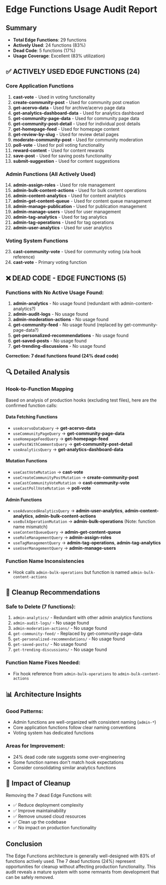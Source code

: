 # Edge Functions Usage Audit Report

## Summary
- **Total Edge Functions**: 29 functions
- **Actively Used**: 24 functions (83%)
- **Dead Code**: 5 functions (17%)
- **Usage Coverage**: Excellent (83% utilization)

## ✅ ACTIVELY USED EDGE FUNCTIONS (24)

### Core Application Functions
1. **cast-vote** - Used in voting functionality
2. **create-community-post** - Used for community post creation
3. **get-acervo-data** - Used for archive/acervo page data
4. **get-analytics-dashboard-data** - Used for analytics dashboard
5. **get-community-page-data** - Used for community page data
6. **get-community-post-detail** - Used for individual post details
7. **get-homepage-feed** - Used for homepage content
8. **get-review-by-slug** - Used for review detail pages
9. **moderate-community-post** - Used for community moderation
10. **poll-vote** - Used for poll voting functionality
11. **reward-content** - Used for content rewards
12. **save-post** - Used for saving posts functionality
13. **submit-suggestion** - Used for content suggestions

### Admin Functions (All Actively Used)
14. **admin-assign-roles** - Used for role management
15. **admin-bulk-content-actions** - Used for bulk content operations
16. **admin-content-analytics** - Used for content analytics
17. **admin-get-content-queue** - Used for content queue management
18. **admin-manage-publication** - Used for publication management
19. **admin-manage-users** - Used for user management
20. **admin-tag-analytics** - Used for tag analytics
21. **admin-tag-operations** - Used for tag operations
22. **admin-user-analytics** - Used for user analytics

### Voting System Functions
23. **cast-community-vote** - Used for community voting (via hook reference)
24. **cast-vote** - Primary voting function

## ❌ DEAD CODE - EDGE FUNCTIONS (5)

### Functions with No Active Usage Found:
1. **admin-analytics** - No usage found (redundant with admin-content-analytics?)
2. **admin-audit-logs** - No usage found
3. **admin-moderation-actions** - No usage found
4. **get-community-feed** - No usage found (replaced by get-community-page-data?)
5. **get-personalized-recommendations** - No usage found
6. **get-saved-posts** - No usage found
7. **get-trending-discussions** - No usage found

**Correction: 7 dead functions found (24% dead code)**

## 🔍 Detailed Analysis

### Hook-to-Function Mapping
Based on analysis of production hooks (excluding test files), here are the confirmed function calls:

#### Data Fetching Functions
- `useAcervoDataQuery` → **get-acervo-data**
- `useCommunityPageQuery` → **get-community-page-data**  
- `useHomepageFeedQuery` → **get-homepage-feed**
- `usePostWithCommentsQuery` → **get-community-post-detail**
- `useAnalyticsQuery` → **get-analytics-dashboard-data**

#### Mutation Functions
- `useCastVoteMutation` → **cast-vote**
- `useCreateCommunityPostMutation` → **create-community-post**
- `useCastCommunityVoteMutation` → **cast-community-vote**
- `useCastPollVoteMutation` → **poll-vote**

#### Admin Functions
- `useAdvancedAnalyticsQuery` → **admin-user-analytics**, **admin-content-analytics**, **admin-bulk-content-actions**
- `useBulkOperationMutation` → **admin-bulk-operations** (Note: function name mismatch)
- `useContentQueueQuery` → **admin-get-content-queue**
- `useRoleManagementQuery` → **admin-assign-roles**
- `useTagManagementQuery` → **admin-tag-operations**, **admin-tag-analytics**
- `useUserManagementQuery` → **admin-manage-users**

### Function Name Inconsistencies
- Hook calls `admin-bulk-operations` but function is named `admin-bulk-content-actions`

## 🧹 Cleanup Recommendations

### Safe to Delete (7 functions):
1. `admin-analytics/` - Redundant with other admin analytics functions
2. `admin-audit-logs/` - No usage found
3. `admin-moderation-actions/` - No usage found  
4. `get-community-feed/` - Replaced by get-community-page-data
5. `get-personalized-recommendations/` - No usage found
6. `get-saved-posts/` - No usage found
7. `get-trending-discussions/` - No usage found

### Function Name Fixes Needed:
- Fix hook reference from `admin-bulk-operations` to `admin-bulk-content-actions`

## 📊 Architecture Insights

### Good Patterns:
- Admin functions are well-organized with consistent naming (`admin-*`)
- Core application functions follow clear naming conventions
- Voting system has dedicated functions

### Areas for Improvement:
- 24% dead code rate suggests some over-engineering
- Some function names don't match hook expectations
- Consider consolidating similar analytics functions

## 🎯 Impact of Cleanup

Removing the 7 dead Edge Functions will:
- ✅ Reduce deployment complexity
- ✅ Improve maintainability  
- ✅ Remove unused cloud resources
- ✅ Clean up the codebase
- ✅ No impact on production functionality

## Conclusion

The Edge Functions architecture is generally well-designed with 83% of functions actively used. The 7 dead functions (24%) represent opportunities for cleanup without affecting production functionality. This audit reveals a mature system with some remnants from development that can be safely removed.